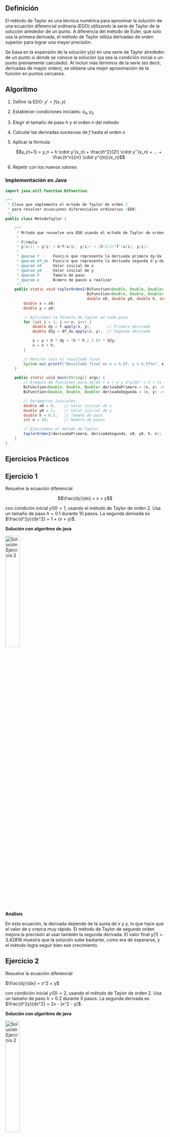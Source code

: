 ## Definición
El método de Taylor es una técnica numérica para aproximar la solución de una ecuación diferencial ordinaria (EDO) utilizando la serie de Taylor de la solución alrededor de un punto. A diferencia del método de Euler, que solo usa la primera derivada, el método de Taylor utiliza derivadas de orden superior para lograr una mayor precisión.

Se basa en la expansión de la solución y(x) en una serie de Taylor alrededor de un punto xi donde se conoce la solución (ya sea la condición inicial o un punto previamente calculado). Al incluir más términos de la serie (es decir, derivadas de mayor orden), se obtiene una mejor aproximación de la función en puntos cercanos.

## Algoritmo
1. Definir la EDO:
   $y' = f(x, y)$
   
2. Establecer condiciones iniciales:
   $x_0, y_0$
   
3. Elegir el tamaño de paso $h$ y el orden $n$ del método
   
4. Calcular las derivadas sucesivas de $f$ hasta el orden $n$
   
5. Aplicar la fórmula:
    
   $$y_{n+1} = y_n + h \cdot y'(x_n) + \frac{h^2}{2!} \cdot y''(x_n) + ... + \frac{h^n}{n!} \cdot y^{(n)}(x_n)$$
   
6. Repetir con los nuevos valores

### Implementación en Java
```java
import java.util.function.BiFunction;

/**
 * Clase que implementa el método de Taylor de orden 2
 * para resolver ecuaciones diferenciales ordinarias (EDO).
 */
public class MetodoTaylor {

    /**
     * Método que resuelve una EDO usando el método de Taylor de orden 2.
     *
     * Fórmula: 
     * y(i+1) = y(i) + h*f(x(i), y(i)) + (h^2/2)*f'(x(i), y(i))
     *
     * @param f      Función que representa la derivada primera dy/dx
     * @param df_dx  Función que representa la derivada segunda d²y/dx²
     * @param x0     Valor inicial de x
     * @param y0     Valor inicial de y
     * @param h      Tamaño de paso
     * @param n      Número de pasos a realizar
     */
    public static void taylorOrden2(BiFunction<Double, Double, Double> f,
                                    BiFunction<Double, Double, Double> df_dx,
                                    double x0, double y0, double h, int n) {
        double x = x0;
        double y = y0;

        // Aplicamos la fórmula de Taylor en cada paso
        for (int i = 1; i <= n; i++) {
            double dy = f.apply(x, y);       // Primera derivada
            double d2y = df_dx.apply(x, y);  // Segunda derivada

            y = y + h * dy + (h * h / 2.0) * d2y;
            x = x + h;
        }

        // Mostrar solo el resultado final
        System.out.printf("Resultado final en x = %.5f: y = %.5f%n", x, y);
    }

    public static void main(String[] args) {
        // Ejemplo de funciones para dy/dx = x + y y d²y/dx² = 1 + (x + y)
        BiFunction<Double, Double, Double> derivadaPrimera = (x, y) -> x + y;
        BiFunction<Double, Double, Double> derivadaSegunda = (x, y) -> 1 + (x + y);

        // Parámetros iniciales
        double x0 = 0;    // Valor inicial de x
        double y0 = 1;    // Valor inicial de y
        double h = 0.1;   // Tamaño de paso
        int n = 10;       // Número de pasos

        // Ejecutamos el método de Taylor
        taylorOrden2(derivadaPrimera, derivadaSegunda, x0, y0, h, n);
    }
}


```
## Ejercicios Prácticos
## Ejercicio 1
Resuelve la ecuación diferencial 

$$\frac{dy}{dx} = x + y$$

con condición inicial $y(0) = 1$, usando el método de Taylor de orden 2. Usa un tamaño de paso $h = 0.1$ durante 10 pasos. 
La segunda derivada es $\frac{d^2y}{dx^2} = 1 + (x + y)$.

**Solución con algoritmo de java**

<img src="https://github.com/nadfernanda/Metodos_Numericos/blob/main/tema-6/imagenes/M%C3%A9todo%20de%20Taylor/Ejercicio%201.png" width="30%" alt="Solución Ejercicio 2">

**Análisis** 

En esta ecuación, la derivada depende de la suma de x y y, lo que hace que el valor de y crezca muy rápido. El método de Taylor de segundo orden mejora la precisión al usar también la segunda derivada. El valor final y(1) = 3.42816 muestra que la solución sube bastante, como era de esperarse, y el método logra seguir bien ese crecimiento.

## Ejercicio 2
Resuelve la ecuación diferencial 

$\frac{dy}{dx} = x^2 + y$

con condición inicial $y(0) = 2$, usando el método de Taylor de orden 2. Usa un tamaño de paso $h = 0.2$ durante 5 pasos. 
La segunda derivada es $\frac{d^2y}{dx^2} = 2x - (x^2 - y)$.


**Solución con algoritmo de java**

<img src="https://github.com/nadfernanda/Metodos_Numericos/blob/main/tema-6/imagenes/M%C3%A9todo%20de%20Taylor/Ejercicio%202.png" width="30%" alt="Solución Ejercicio 2">

**Análisis** 

En este problema, Aquí, la función tiende a bajar al principio porque la derivada es x^2 - y,  al comienzo y es mayor que x^2. El método de Taylor permite ver cómo y baja poco a poco hasta llegar justo a 1 cuando x=1. Es un buen ejemplo donde la solución se estabiliza y el método lo calcula con buena.


## Ejercicio 3
Resuelve la ecuación diferencial 

$\frac{dy}{dx} = cos(x) - y$

con condición inicial $y(0) = 1$, usando el método de Taylor de orden 2. Usa un tamaño de paso $h = 0.1$ durante 10 pasos. 
La segunda derivada es $\frac{d^2y}{dx^2} = - sin(x) - cos(x) - y$.

**Solución con algoritmo de java**

<img src="https://github.com/nadfernanda/Metodos_Numericos/blob/main/tema-6/imagenes/M%C3%A9todo%20de%20Taylor/Ejercicio%203.png" width="30%" alt="Solución Ejercicio 2">

**Análisis**

En este caso, la derivada depende de cos⁡(x)−y, lo que hace que yyy baje con el tiempo, ya que se va restando a sí misma. El método de Taylor de segundo orden ayuda a seguir mejor esa bajada al incluir también cómo cambia la derivada. El valor final y(1)=0.87530 muestra que la solución desciende de forma suave desde el valor inicial, y el método lo calcula con buena precisión. Es un buen ejemplo de cómo Taylor funciona bien con funciones que oscilan como el coseno.

## Ejercicio 4
Resuelve la ecuación diferencial 

$\frac{dy}{dx} = x^2 + y$

con condición inicial $y(0) = 1$, usando el método de Taylor de orden 2. Usa un tamaño de paso $h = 0.2$ durante 5 pasos. 
La segunda derivada es $\frac{d^2y}{dx^2} = 2x + (x^2 + y)$.

**Solución con algoritmo de java**

<img src="https://github.com/nadfernanda/Metodos_Numericos/blob/main/tema-6/imagenes/M%C3%A9todo%20de%20Taylor/Ejercicio%204.png" width="30%" alt="Solución Ejercicio 2">

**Análisis** 

La función crece porque se le suma x^2, que siempre es positivo, y también y. Eso hace que el valor de y suba rápidamente. Con el método de Taylor de segundo orden, se logra una mejor aproximación al tener en cuenta cómo cambia la pendiente con la segunda derivada. El resultado final y(1)=3.10812 muestra este crecimiento, y el método logra seguir ese aumento de forma bastante precisa.


## Ejercicio 5
Resuelve la ecuación diferencial 

$\frac{dy}{dx} = x - y$

con condición inicial $y(0) = 1$, usando el método de Taylor de orden 2. Usa un tamaño de paso $h = 0.1$ durante 10 pasos. 
La segunda derivada es $\frac{d^2y}{dx^2} = 1 - (x - y)$.

**Solución con algoritmo de java**

<img src="https://github.com/nadfernanda/Metodos_Numericos/blob/main/tema-6/imagenes/M%C3%A9todo%20de%20Taylor/Ejercicio%205.png" width="30%" alt="Solución Ejercicio 2">

**Análisis** 

En este caso, como la derivada es x−y, el valor de y tiende a disminuir al principio, pero luego el valor de x crece y compensa un poco la caída. El método de Taylor ayuda a reflejar ese comportamiento, mostrando que y baja, pero no tanto como parecía al inicio. El valor final y(1)=0.73708 demuestra una bajada moderada desde el valor inicial, y el método logra capturar bien esa forma de cambiar del sistema.


